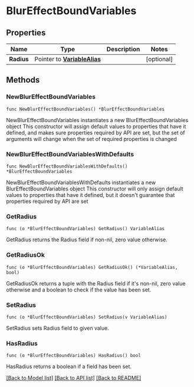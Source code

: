 # BlurEffectBoundVariables

## Properties

Name | Type | Description | Notes
------------ | ------------- | ------------- | -------------
**Radius** | Pointer to [**VariableAlias**](VariableAlias.md) |  | [optional] 

## Methods

### NewBlurEffectBoundVariables

`func NewBlurEffectBoundVariables() *BlurEffectBoundVariables`

NewBlurEffectBoundVariables instantiates a new BlurEffectBoundVariables object
This constructor will assign default values to properties that have it defined,
and makes sure properties required by API are set, but the set of arguments
will change when the set of required properties is changed

### NewBlurEffectBoundVariablesWithDefaults

`func NewBlurEffectBoundVariablesWithDefaults() *BlurEffectBoundVariables`

NewBlurEffectBoundVariablesWithDefaults instantiates a new BlurEffectBoundVariables object
This constructor will only assign default values to properties that have it defined,
but it doesn't guarantee that properties required by API are set

### GetRadius

`func (o *BlurEffectBoundVariables) GetRadius() VariableAlias`

GetRadius returns the Radius field if non-nil, zero value otherwise.

### GetRadiusOk

`func (o *BlurEffectBoundVariables) GetRadiusOk() (*VariableAlias, bool)`

GetRadiusOk returns a tuple with the Radius field if it's non-nil, zero value otherwise
and a boolean to check if the value has been set.

### SetRadius

`func (o *BlurEffectBoundVariables) SetRadius(v VariableAlias)`

SetRadius sets Radius field to given value.

### HasRadius

`func (o *BlurEffectBoundVariables) HasRadius() bool`

HasRadius returns a boolean if a field has been set.


[[Back to Model list]](../README.md#documentation-for-models) [[Back to API list]](../README.md#documentation-for-api-endpoints) [[Back to README]](../README.md)


